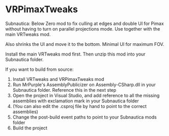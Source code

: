 # VRPimaxTweaks
Subnautica: Below Zero mod to fix culling at edges and double UI for Pimax without having to turn on parallel projections mode. Use together with the main VRTweaks mod. 

Also shrinks the UI and move it to the bottom. Minimal UI for maximum FOV.

Install the main VRTweaks mod first. Then unzip this mod into your Subnautica folder.

If you want to build from source:
1) Install VRTweaks and VRPimaxTweaks mod
2) Run MrPurple's AssemblyPublicizer on Assembly-CSharp.dll in your Subnautica folder. Reference this in the next step
3) Open the project in Visual Studio, and add reference to all the missing assemblies with exclamation mark in your Subnautica folder
4) (You can also edit the .csproj file by hand to point to the correct assemblies)
5) Change the post-build event paths to point to your Subnautica mods folder
6) Build the project
